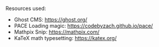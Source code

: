 Resources used:

- Ghost CMS: https://ghost.org/
- PACE Loading magic: https://codebyzach.github.io/pace/
- Mathpix Snip: https://mathpix.com/
- KaTeX math typesetting: https://katex.org/ 
